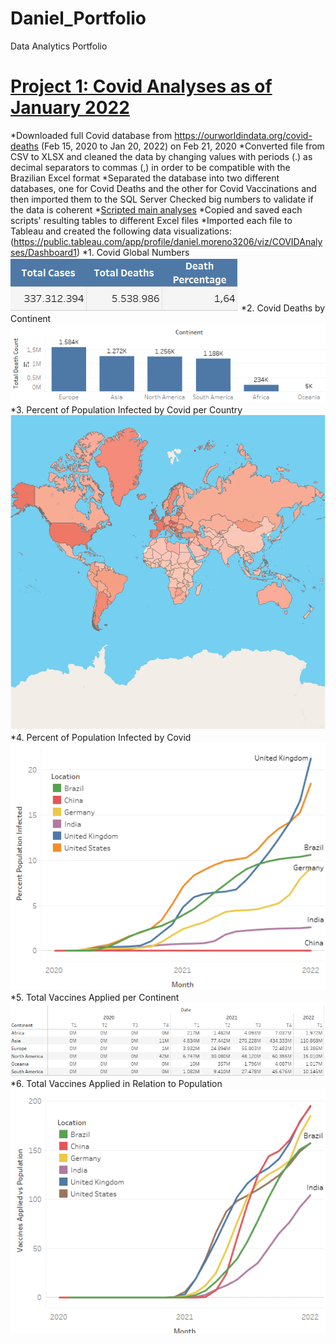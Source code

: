 # Daniel_Portfolio
Data Analytics Portfolio

# [Project 1: Covid Analyses as of January 2022](https://github.com/danihmoreno/Project-1-Covid-Analyses)
*Downloaded full Covid database from https://ourworldindata.org/covid-deaths  (Feb 15, 2020 to Jan 20, 2022) on Feb 21, 2020
*Converted file from CSV to XLSX and cleaned the data by changing values with periods (.) as decimal separators to commas (,) in order to be compatible with the Brazilian Excel format
*Separated the database into two different databases, one for Covid Deaths and the other for Covid Vaccinations and then imported them to the SQL Server
Checked big numbers to validate if the data is coherent
*[Scripted main analyses](https://github.com/danihmoreno/Project-1-Covid-Analyses/blob/main/Project%201:%20Covid%20Analyses%20Scripts.sql)
*Copied and saved each scripts' resulting tables to different Excel files
*Imported each file to Tableau and created the following data visualizations: (https://public.tableau.com/app/profile/daniel.moreno3206/viz/COVIDAnalyses/Dashboard1)
*1. Covid Global Numbers
![](https://github.com/danihmoreno/Project-1-Covid-Analyses/blob/main/images/Covid%20Global%20Numbers.png)
*2. Covid Deaths by Continent
![](https://github.com/danihmoreno/Project-1-Covid-Analyses/blob/main/images/Total%20Death%20Count%20by%20Continent.png)
*3. Percent of Population Infected by Covid per Country
![](https://github.com/danihmoreno/Project-1-Covid-Analyses/blob/main/images/Percent%20of%20Population%20Infected%20by%20Covid%20per%20Country.png)
*4. Percent of Population Infected by Covid
![](https://github.com/danihmoreno/Project-1-Covid-Analyses/blob/main/images/Percent%20of%20Population%20Infected%20by%20Covid.png)
*5. Total Vaccines Applied per Continent
![](https://github.com/danihmoreno/Project-1-Covid-Analyses/blob/main/images/Total%20Vaccines%20Applied%20per%20Continent.png)
*6. Total Vaccines Applied in Relation to Population
![](https://github.com/danihmoreno/Project-1-Covid-Analyses/blob/main/images/Total%20Covid%20Vaccines%20Applied%20in%20Relation%20to%20Population.png)
